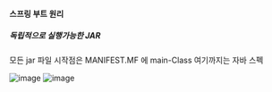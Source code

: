 #### 스프링 부트 원리
##### 독립적으로 실행가능한 JAR

모든 jar 파일 시작점은 MANIFEST.MF 에 main-Class 여기까지는 자바 스펙

![image](https://user-images.githubusercontent.com/40969203/108710883-fa7c8080-7557-11eb-937f-714dec1d6655.png)
![image](https://user-images.githubusercontent.com/40969203/108710889-fcdeda80-7557-11eb-9396-3224046755b4.png)
